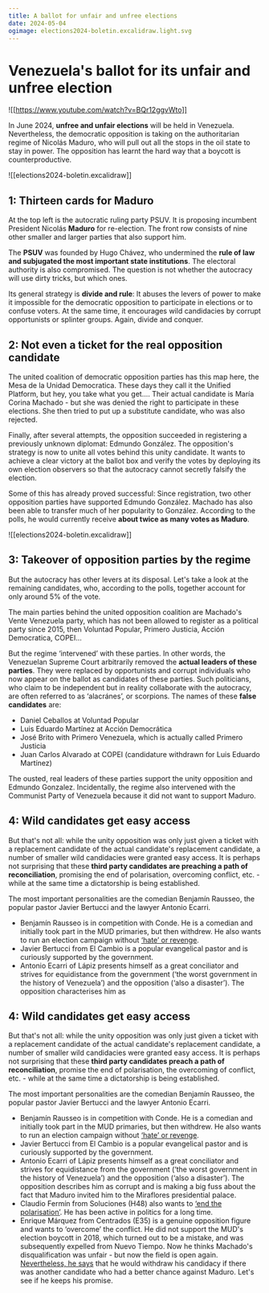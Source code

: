 ```yaml
---
title: A ballot for unfair and unfree elections
date: 2024-05-04
ogimage: elections2024-boletin.excalidraw.light.svg
---
```


# Venezuela's ballot for its unfair and unfree election

![[https://www.youtube.com/watch?v=BQr12ggvWto]]

In June 2024, **unfree and unfair elections** will be held in Venezuela. Nevertheless, the democratic opposition is taking on the authoritarian regime of Nicolás Maduro, who will pull out all the stops in the oil state to stay in power. The opposition has learnt the hard way that a boycott is counterproductive.

![[elections2024-boletin.excalidraw]]

## 1: Thirteen cards for Maduro

At the top left is the autocratic ruling party PSUV. It is proposing incumbent President Nicolás **Maduro** for re-election. The front row consists of nine other smaller and larger parties that also support him.

The **PSUV** was founded by Hugo Chávez, who undermined the **rule of law and subjugated the most important state institutions**. The electoral authority is also compromised. The question is not whether the autocracy will use dirty tricks, but which ones. 

Its general strategy is **divide and rule**: It abuses the levers of power to make it impossible for the democratic opposition to participate in elections or to confuse voters. At the same time, it encourages wild candidacies by corrupt opportunists or splinter groups. Again, divide and conquer.

## 2: Not even a ticket for the real opposition candidate

The united coalition of democratic opposition parties has this map here, the Mesa de la Unidad Democratica. These days they call it the Unified Platform, but hey, you take what you get.... Their actual candidate is María Corina Machado - but she was denied the right to participate in these elections. She then tried to put up a substitute candidate, who was also rejected.

Finally, after several attempts, the opposition succeeded in registering a previously unknown diplomat: Edmundo González. The opposition's strategy is now to unite all votes behind this unity candidate. It wants to achieve a clear victory at the ballot box and verify the votes by deploying its own election observers so that the autocracy cannot secretly falsify the election. 

Some of this has already proved successful: Since registration, two other opposition parties have supported Edmundo González. Machado has also been able to transfer much of her popularity to González. According to the polls, he would currently receive **about twice as many votes as Maduro**.

![[elections2024-boletin.excalidraw]]

## 3: Takeover of opposition parties by the regime

But the autocracy has other levers at its disposal. Let's take a look at the remaining candidates, who, according to the polls, together account for only around 5% of the vote.

The main parties behind the united opposition coalition are Machado's Vente Venezuela party, which has not been allowed to register as a political party since 2015, then Voluntad Popular, Primero Justicia, Acción Democratica, COPEI... 

But the regime ‘intervened’ with these parties. In other words, the Venezuelan Supreme Court arbitrarily removed the **actual leaders of these parties**. They were replaced by opportunists and corrupt individuals who now appear on the ballot as candidates of these parties. Such politicians, who claim to be independent but in reality collaborate with the autocracy, are often referred to as ‘alacránes’, or scorpions. The names of these **false candidates** are:
- Daniel Ceballos at Voluntad Popular
- Luis Eduardo Martínez at Acción Democrática
- José Brito with Primero Venezuela, which is actually called Primero Justicia
- Juan Carlos Alvarado at COPEI (candidature withdrawn for Luis Eduardo Martínez)

The ousted, real leaders of these parties support the unity opposition and Edmundo Gonzalez. Incidentally, the regime also intervened with the Communist Party of Venezuela because it did not want to support Maduro.

## 4: Wild candidates get easy access

But that's not all: while the unity opposition was only just given a ticket with a replacement candidate of the actual candidate's replacement candidate, a number of smaller wild candidacies were granted easy access. It is perhaps not surprising that these **third party candidates are preaching a path of reconciliation**, promising the end of polarisation, overcoming conflict, etc. - while at the same time a dictatorship is being established.

The most important personalities are the comedian Benjamín Rausseo, the popular pastor Javier Bertucci and the lawyer Antonio Ecarri.

- Benjamín Rausseo is in competition with Conde. He is a comedian and initially took part in the MUD primaries, but then withdrew. He also wants to run an election campaign without [‘hate’ or revenge](https://youtu.be/EUar8RCobzk?si=Y-zwicWyIxI3epJ6&t=1251).
- Javier Bertucci from El Cambio is a popular evangelical pastor and is curiously supported by the government.
- Antonio Ecarri of Lápiz presents himself as a great conciliator and strives for equidistance from the government (‘the worst government in the history of Venezuela’) and the opposition (‘also a disaster’). The opposition characterises him as
## 4: Wild candidates get easy access

But that's not all: while the unity opposition was only just given a ticket with a replacement candidate of the actual candidate's replacement candidate, a number of smaller wild candidacies were granted easy access. It is perhaps not surprising that these **third party candidates preach a path of reconciliation**, promise the end of polarisation, the overcoming of conflict, etc. - while at the same time a dictatorship is being established.

The most important personalities are the comedian Benjamín Rausseo, the popular pastor Javier Bertucci and the lawyer Antonio Ecarri.

- Benjamín Rausseo is in competition with Conde. He is a comedian and initially took part in the MUD primaries, but then withdrew. He also wants to run an election campaign without [‘hate’ or revenge](https://youtu.be/EUar8RCobzk?si=Y-zwicWyIxI3epJ6&t=1251).
- Javier Bertucci from El Cambio is a popular evangelical pastor and is curiously supported by the government.
- Antonio Ecarri of Lápiz presents himself as a great conciliator and strives for equidistance from the government (‘the worst government in the history of Venezuela’) and the opposition (‘also a disaster’). The opposition describes him as corrupt and is making a big fuss about the fact that Maduro invited him to the Miraflores presidential palace.
- Claudio Fermín from Soluciones (H48) also wants to [‘end the polarisation’](https://www.youtube.com/watch?v=xniJAi4swMY). He has been active in politics for a long time. 
- Enrique Márquez from Centrados (E35) is a genuine opposition figure and wants to ‘overcome’ the conflict. He did not support the MUD's election boycott in 2018, which turned out to be a mistake, and was subsequently expelled from Nuevo Tiempo. Now he thinks Machado's disqualification was unfair - but now the field is open again. [Nevertheless, he says](https://www.youtube.com/live/u6mOGcM0AfA?si=5XcyVOUsTsqNSF9R&t=1902) that he would withdraw his candidacy if there was another candidate who had a better chance against Maduro. Let's see if he keeps his promise.
